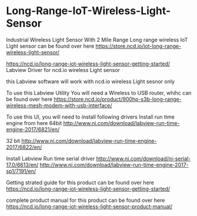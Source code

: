# Long-Range-IoT-Wireless-Light-Sensor
Industrial Wireless Light Sensor With 2 Mile Range
Long range wireless IoT Light sensor can be found over here https://store.ncd.io/iot-long-range-wireless-light-sensor/

https://ncd.io/long-range-iot-wireless-light-sensor-getting-started/ Labview Driver for ncd.io wireless Light sensor

this Labview software will work with ncd.io wireless Light sesnor only

To use this Labview Utility You will need a Wireless to USB router, whihc can be found over here https://store.ncd.io/product/900hp-s3b-long-range-wireless-mesh-modem-with-usb-interface/

To use this UI, you will need to install following drivers Install run time engine from here 64bit http://www.ni.com/download/labview-run-time-engine-2017/6821/en/

32 bit http://www.ni.com/download/labview-run-time-engine-2017/6822/en/

Install Labview Run time serial driver http://www.ni.com/download/ni-serial-17.0/6613/en/
http://www.ni.com/download/labview-run-time-engine-2017-sp1/7191/en/

Getting strated guide for this product can be found over here https://ncd.io/long-range-iot-wireless-light-sensor-getting-started/

complete product manual for this product can be found over here https://ncd.io/long-range-iot-wireless-light-sensor-product-manual/
